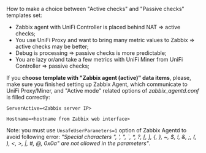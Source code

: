 How to make a choice between "Active checks" and "Passive checks" templates set:
- Zabbix agent with UniFi Controller is placed behind NAT => active checks;
- You use UniFi Proxy and want to bring many metric values to Zabbix =>  active checks may be better;
- Debug is processing => passive checks is more predictable;
- You are lazy or/and take a few metrics with UniFi Miner from UniFi Controller => passive checks;

If you **choose template with "Zabbix agent (active)" data items**, please, make sure you finished setting up Zabbix Agent, which communicate to UniFi Proxy/Miner, and "Active mode" related options of _zabbix_agentd.conf_ is filled correctly:

`ServerActive=<Zabbix server IP>`

`Hostname=<hostname from Zabbix web interface>`

Note: you must use `UnsafeUserParameters=1` option of Zabbix Agentd to avoid following error: _"Special characters "\, ', ", `, *, ?, [, ], {, }, ~, $, !, &, ;, (, ), <, >, |, #, @, 0x0a" are not allowed in the parameters"_. 

